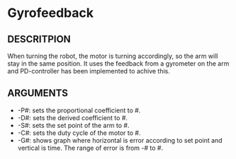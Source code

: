 # Gyrofeedback

## DESCRITPION
When turning the robot, the motor is turning accordingly, so the arm will stay in the same position. It uses the feedback from a gyrometer on the arm and PD-controller has been implemented to achive this.

## ARGUMENTS
* -P#: sets the proportional coefficient to #.
* -D#: sets the derived coefficient to #.
* -S#: sets the set point of the arm to #.
* -C#: sets the duty cycle of the motor to #.
* -G#: shows graph where horizontal is error according to set point and vertical is time. The range of error is from -# to #.